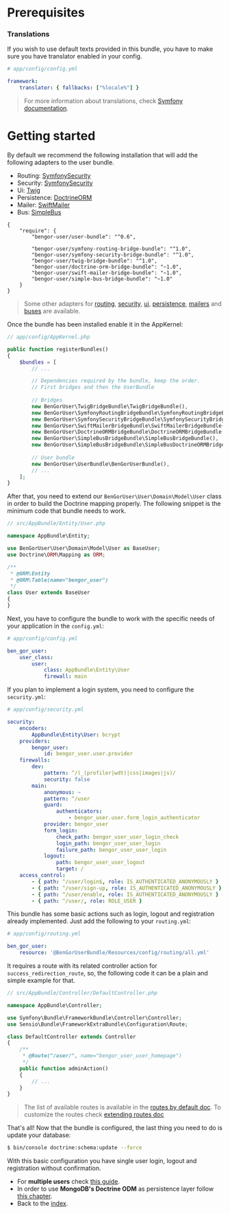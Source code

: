# Prerequisites
### Translations
If you wish to use default texts provided in this bundle, you have to make sure you have translator enabled in your config.
```yml
# app/config/config.yml

framework:
    translator: { fallbacks: ["%locale%"] }
```

> For more information about translations, check [Symfony documentation][1].

# Getting started

By default we recommend the following installation that will add the following adapters to the user bundle.

* Routing: [SymfonySecurity](https://github.com/BenGorUser/SymfonyRoutingBridgeBundle)
* Security: [SymfonySecurity](https://github.com/BenGorUser/SymfonySecurityBridgeBundle)
* Ui: [Twig](https://github.com/BenGorUser/TwigBridgeBundle)
* Persistence: [DoctrineORM](https://github.com/BenGorUser/DoctrineORMBridgeBundle)
* Mailer: [SwiftMailer](https://github.com/BenGorUser/SwiftMailerBridgeBundle)
* Bus: [SimpleBus](https://github.com/BenGorUser/SimpleBusBridgeBundle)

```
{
    "require": {
        "bengor-user/user-bundle": "^0.6",

        "bengor-user/symfony-routing-bridge-bundle": "^1.0",
        "bengor-user/symfony-security-bridge-bundle": "^1.0",
        "bengor-user/twig-bridge-bundle": "^1.0",
        "bengor-user/doctrine-orm-bridge-bundle": "~1.0",
        "bengor-user/swift-mailer-bridge-bundle": "~1.0",
        "bengor-user/simple-bus-bridge-bundle": "~1.0"
    }
} 
```

> Some other adapters for [routing](adapters_routing.md), [security](adapters_security.md),
[ui](adapters_ui.md), [persistence](adapters_persistence.md), [mailers](adapters_mailers.md) and 
[buses](adapters_buses.md) are available.

Once the bundle has been installed enable it in the AppKernel:

```php
// app/config/AppKernel.php

public function registerBundles()
{
    $bundles = [
        // ...

        // Dependencies required by the bundle, keep the order.
        // First bridges and then the UserBundle
        
        // Bridges
        new BenGorUser\TwigBridgeBundle\TwigBridgeBundle(),
        new BenGorUser\SymfonyRoutingBridgeBundle\SymfonyRoutingBridgeBundle(),
        new BenGorUser\SymfonySecurityBridgeBundle\SymfonySecurityBridgeBundle(),
        new BenGorUser\SwiftMailerBridgeBundle\SwiftMailerBridgeBundle(),
        new BenGorUser\DoctrineORMBridgeBundle\DoctrineORMBridgeBundle(),
        new BenGorUser\SimpleBusBridgeBundle\SimpleBusBridgeBundle(),
        new BenGorUser\SimpleBusBridgeBundle\SimpleBusDoctrineORMBridgeBundle()
        
        // User bundle
        new BenGorUser\UserBundle\BenGorUserBundle(),
        // ...
    ];
}
```

After that, you need to extend our `BenGorUser\User\Domain\Model\User` class in order to build the Doctrine mapping properly.
The following snippet is the minimum code that bundle needs to work.
```php
// src/AppBundle/Entity/User.php

namespace AppBundle\Entity;

use BenGorUser\User\Domain\Model\User as BaseUser;
use Doctrine\ORM\Mapping as ORM;

/**
 * @ORM\Entity
 * @ORM\Table(name="bengor_user")
 */
class User extends BaseUser
{
}
```


Next, you have to configure the bundle to work with the specific needs of your application in the `config.yml`:
```yml
# app/config/config.yml

ben_gor_user:
    user_class:
        user:
            class: AppBundle\Entity\User
            firewall: main
```

If you plan to implement a login system, you need to configure the `security.yml`:
```yml
# app/config/security.yml

security:
    encoders:
        AppBundle\Entity\User: bcrypt
    providers:
        bengor_user:
            id: bengor_user.user.provider
    firewalls:
        dev:
            pattern: ^/(_(profiler|wdt)|css|images|js)/
            security: false
        main:
            anonymous: ~
            pattern: ^/user
            guard:
                authenticators:
                    - bengor_user.user.form_login_authenticator
            provider: bengor_user
            form_login:
                check_path: bengor_user_user_login_check
                login_path: bengor_user_user_login
                failure_path: bengor_user_user_login
            logout:
                path: bengor_user_user_logout
                target: /
    access_control:
        - { path: ^/user/login$, role: IS_AUTHENTICATED_ANONYMOUSLY }
        - { path: ^/user/sign-up, role: IS_AUTHENTICATED_ANONYMOUSLY }
        - { path: ^/user/enable, role: IS_AUTHENTICATED_ANONYMOUSLY }
        - { path: ^/user/, role: ROLE_USER }
```

This bundle has some basic actions such as login, logout and registration already implemented. Just add the following
to your `routing.yml`:

```yml
# app/config/routing.yml

ben_gor_user:
    resource: '@BenGorUserBundle/Resources/config/routing/all.yml'
```

It requires a route with its related controller action for `success_redirection_route`, so, the following code it can
be a plain and simple example for that.

```php
// src/AppBundle/Controller/DefaultController.php

namespace AppBundle\Controller;

use Symfony\Bundle\FrameworkBundle\Controller\Controller;
use Sensio\Bundle\FrameworkExtraBundle\Configuration\Route;

class DefaultController extends Controller
{
    /**
     * @Route("/user/", name="bengor_user_user_homepage")
     */
    public function adminAction()
    {
        // ...
    }
}
```

> The list of available routes is available in the [routes by default doc](usage_routes_by_default.md). To customize
the routes check [extending routes doc](extending_customize_urls.md)

That's all! Now that the bundle is configured, the last thing you need to do is update your database:

```bash
$ bin/console doctrine:schema:update --force
```

With this basic configuration you have single user login, logout and registration without confirmation.

- For **multiple users** check [this guide](usage_multiple_users.md).
- In order to use **MongoDB's Doctrine ODM** as persistence layer follow [this chapter](doctrine_odm_mongodb.md).
- Back to the [index](index.md).

[1]: https://symfony.com/doc/current/book/translation.html
